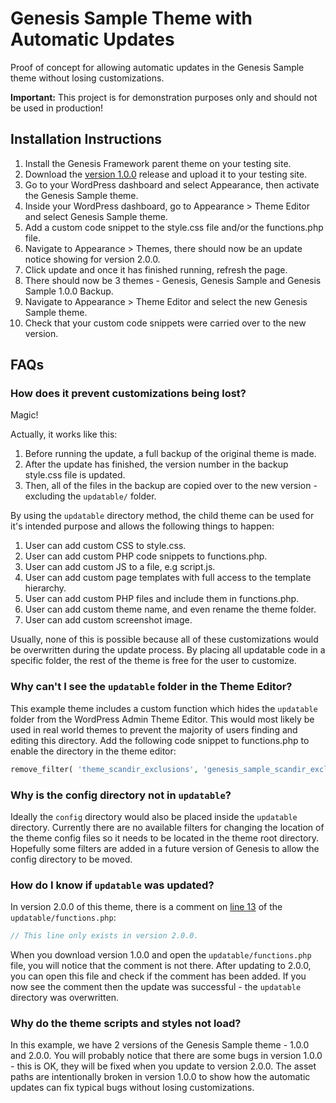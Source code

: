 # Genesis Sample Theme with Automatic Updates

Proof of concept for allowing automatic updates in the Genesis Sample theme without losing customizations.

__Important:__ This project is for demonstration purposes only and should not be used in production!


## Installation Instructions

1. Install the Genesis Framework parent theme on your testing site.
2. Download the [version 1.0.0](https://github.com/seothemes/genesis-sample-updatable/archive/1.0.0.zip) release and upload it to your testing site.
3. Go to your WordPress dashboard and select Appearance, then activate the Genesis Sample theme.
4. Inside your WordPress dashboard, go to Appearance > Theme Editor and select Genesis Sample theme.
5. Add a custom code snippet to the style.css file and/or the functions.php file.
6. Navigate to Appearance > Themes, there should now be an update notice showing for version 2.0.0.
7. Click update and once it has finished running, refresh the page.
8. There should now be 3 themes - Genesis, Genesis Sample and Genesis Sample 1.0.0 Backup.
9. Navigate to Appearance > Theme Editor and select the new Genesis Sample theme.
10. Check that your custom code snippets were carried over to the new version.

## FAQs

### How does it prevent customizations being lost?

Magic!

Actually, it works like this:

1. Before running the update, a full backup of the original theme is made.
2. After the update has finished, the version number in the backup style.css file is updated.
3. Then, all of the files in the backup are copied over to the new version - excluding the `updatable/` folder.

By using the `updatable` directory method, the child theme can be used for it's intended purpose and allows the following things to happen:

1. User can add custom CSS to style.css.
2. User can add custom PHP code snippets to functions.php.
3. User can add custom JS to a file, e.g script.js.
4. User can add custom page templates with full access to the template hierarchy.
5. User can add custom PHP files and include them in functions.php.
6. User can add custom theme name, and even rename the theme folder.
7. User can add custom screenshot image.

Usually, none of this is possible because all of these customizations would be overwritten during the update process. By placing all updatable code in a specific folder, the rest of the theme is free for the user to customize.

### Why can't I see the `updatable` folder in the Theme Editor?

This example theme includes a custom function which hides the `updatable` folder from the WordPress Admin Theme Editor. This would most likely be used in real world themes to prevent the majority of users finding and editing this directory. Add the following code snippet to functions.php to enable the directory in the theme editor:

```php
remove_filter( 'theme_scandir_exclusions', 'genesis_sample_scandir_exclusions' );
```

### Why is the config directory not in `updatable`?

Ideally the `config` directory would also be placed inside the `updatable` directory. Currently there are no available filters for changing the location of the theme config files so it needs to be located in the theme root directory. Hopefully some filters are added in a future version of Genesis to allow the config directory to be moved.

### How do I know if `updatable` was updated?

In version 2.0.0 of this theme, there is a comment on [line 13](https://github.com/seothemes/genesis-sample-updatable/blob/develop/updatable/functions.php#L13) of the `updatable/functions.php`:

```php
// This line only exists in version 2.0.0.
```

When you download version 1.0.0 and open the `updatable/functions.php` file, you will notice that the comment is not there. After updating to 2.0.0, you can open this file and check if the comment has been added. If you now see the comment then the update was successful - the `updatable` directory was overwritten.

### Why do the theme scripts and styles not load?

In this example, we have 2 versions of the Genesis Sample theme - 1.0.0 and 2.0.0. You will probably notice that there are some bugs in version 1.0.0 - this is OK, they will be fixed when you update to version 2.0.0. The asset paths are intentionally broken in version 1.0.0 to show how the automatic updates can fix typical bugs without losing customizations.


